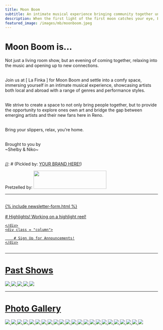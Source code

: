 ```yaml
---
title: Moon Boom
subtitle: An intimate musical experience bringing community together under the light of the moon...
description: When the first light of the first moon catches your eye, Brain go Boom!
featured_image: /images/mb/moonboom.jpeg
---
```


# Moon Boom is...
Not just a living room show, but an evening of coming together, relaxing into the music and opening up to new connections.<br><br>

Join us at [ La Finka ] for Moon Boom and settle into a comfy space, immersing yourself in an intimate musical experience, showcasing artists both local and abroad with a range of genres and performance styles.<br><br>

We strive to create a space to not only bring people together, but to provide the opportunity to explore ones own art and bridge the gap between emerging artists and their new fans here in Reno.<br><br>

Bring your slippers, relax, you're home.<br><br>

[//]: # (ToDo:: Insert Moon Boom Animated Logo Here!)

Brought to you by<br>
~Shelby & Niko~<br><br>

[//]: # (Pickled by: [YOUR BRAND HERE!]())  

Pretzelled by: 
<a href="https://stellarsnacks.com/"> <img src="/images/third/logo_stellarSnacks.png" width="240" height="60">
<br>

---

[//]: # (ToDo:: Make a highlight reel)
[//]: # (<iframe src="https://player.vimeo.com/video/148003889" width="640" height="360" frameborder="0" allowfullscreen></iframe>)

<br>
{% include newsletter-form.html %}
<br> <br>

<div class="row">
    <div class = "column">
        # Highlights!
        Working on a highlight reel!
    
    </div>
    <div class = "column">
    
        # Sign Up for Announcements!
    </div>
</div>

--- 

# Past Shows
<div class="gallery" data-columns="2">
    <img src="/images/mb/poster/001.png">
    <img src="/images/mb/poster/002.png">
    <img src="/images/mb/poster/003.gif">
    <img src="/images/mb/poster/004.jpeg">
    <img src="/images/mb/poster/005.jpeg">
</div>

---

# Photo Gallery
<div class="gallery" data-columns="2">
	<img src="/images/mb/show/MB001_01.JPG">
	<img src="/images/mb/show/MB001_02.JPG">
    <img src="/images/mb/show/MB001_03.JPG">
    <img src="/images/mb/show/MB001_04.JPG">
	<img src="/images/mb/show/MB001_05.JPG">
    <img src="/images/mb/show/MB002_02.JPG">
    <img src="/images/mb/show/MB002_03.JPG">
    <img src="/images/mb/show/MB002_04.JPG">
    <img src="/images/mb/show/MB002_05.JPG">
    <img src="/images/mb/show/MB002_06.JPG">
    <img src="/images/mb/show/MB002_07.JPG">
    <img src="/images/mb/show/MB004_01.JPEG">
    <img src="/images/mb/show/MB004_02.JPG">
    <img src="/images/mb/show/MB004_03.JPG">
    <img src="/images/mb/show/MB004_04.JPEG">
    <img src="/images/mb/show/MB004_05.JPEG">
    <img src="/images/mb/show/MB005_01.JPEG">
    <img src="/images/mb/show/MB005_02.JPEG">
    <img src="/images/mb/show/MB005_03.JPEG">
    <img src="/images/mb/show/MB005_04.JPEG">
    <img src="/images/mb/show/MB005_05.JPG">
    <img src="/images/mb/show/MB005_06.JPG">
    <img src="/images/mb/show/MB005_07.JPEG">
</div>